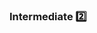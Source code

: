 <div id="title">

### Intermediate :two:

</div>

<div id="body">

<include src="minimiseVariableScope/container-index.md" boilerplate />
<include src="minimiseCodeDuplication/container-index.md" boilerplate />

</div>

<div id="extras">
</div>